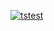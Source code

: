 [![tstest](https://zixia.github.com/tstest/images/tstest-logo.png)](https://github.com/huan/tstest)
